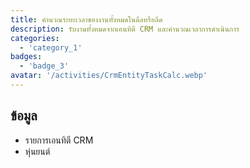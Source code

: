 ```yaml
---
title: คำนวณระยะเวลาของงานทั้งหมดในดีลหรือลีด
description: รับงานทั้งหมดจากเอนทิตี CRM และคำนวณเวลาการดำเนินการ
categories: 
  - 'category_1'
badges: 
  - 'badge_3'
avatar: '/activities/CrmEntityTaskCalc.webp'
---
```

## ข้อมูล

- รายการเอนทิตี CRM
- หุ่นยนต์